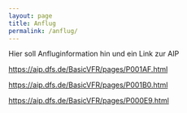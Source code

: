 ```yaml
---
layout: page
title: Anflug
permalink: /anflug/
---
```


Hier soll Anfluginformation hin und ein Link zur AIP

https://aip.dfs.de/BasicVFR/pages/P001AF.html

https://aip.dfs.de/BasicVFR/pages/P001B0.html

https://aip.dfs.de/BasicVFR/pages/P000E9.html

